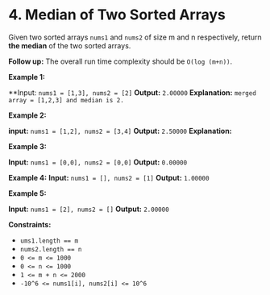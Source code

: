 # 4. Median of Two Sorted Arrays

Given two sorted arrays `nums1` and `nums2` of size m and n respectively, return **the median** of the two sorted arrays.

**Follow up:** The overall run time complexity should be `O(log (m+n))`.

**Example 1:**

**Input: `nums1 = [1,3], nums2 = [2]`
**Output:** `2.00000`
**Explanation:** `merged array = [1,2,3] and median is 2.`

**Example 2:**

**input:** `nums1 = [1,2], nums2 = [3,4]`
**Output:** `2.50000`
**Explanation:**

**Example 3:**

**Input:** `nums1 = [0,0], nums2 = [0,0]`
**Output:** `0.00000`

**Example 4:**
**Input:** `nums1 = [], nums2 = [1]`
**Output:** `1.00000`

**Example 5:**

**Input:** `nums1 = [2], nums2 = []`
**Output:** `2.00000`

**Constraints:**

* `ums1.length == m`
* `nums2.length == n`
* `0 <= m <= 1000`
* `0 <= n <= 1000`
* `1 <= m + n <= 2000`
* `-10^6 <= nums1[i], nums2[i] <= 10^6`



